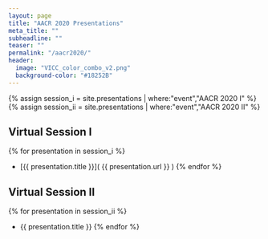```yaml
---
layout: page
title: "AACR 2020 Presentations"
meta_title: ""
subheadline: ""
teaser: ""
permalink: "/aacr2020/"
header:
  image: "VICC_color_combo_v2.png"
  background-color: "#18252B"
---
```


{% assign session_i = site.presentations | where:"event","AACR 2020 I" %}
{% assign session_ii = site.presentations | where:"event","AACR 2020 II" %}

## Virtual Session I
{% for presentation in session_i %}
- [{{ presentation.title }}]( {{ presentation.url }} )
{% endfor %}

## Virtual Session II
{% for presentation in session_ii %}
- {{ presentation.title }}
{% endfor %}